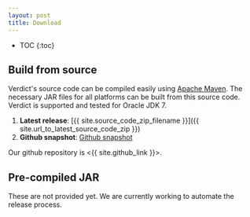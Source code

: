 ```yaml
---
layout: post
title: Download
---
```



* TOC
{:toc}


## Build from source

Verdict's source code can be compiled easily using [Apache Maven](https://maven.apache.org/). The necessary JAR files for all platforms can be built from this source code. Verdict is supported and tested for Oracle JDK 7.

1. **Latest release**: [{{ site.source_code_zip_filename }}]({{ site.url_to_latest_source_code_zip }})
1. **Github snapshot**: [Github snapshot](https://github.com/mozafari/verdict/archive/master.zip)

Our github repository is <{{ site.github_link }}>.


## Pre-compiled JAR

These are not provided yet. We are currently working to automate the release process.
